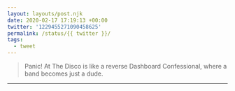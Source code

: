 ```yaml
---
layout: layouts/post.njk
date: 2020-02-17 17:19:13 +00:00
twitter: '1229455271090458625'
permalink: /status/{{ twitter }}/
tags: 
  - tweet
---
```


> Panic! At The Disco is like a reverse Dashboard Confessional, where a band becomes just a dude.

---
